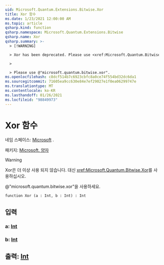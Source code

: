 ```yaml
---
uid: Microsoft.Quantum.Extensions.Bitwise.Xor
title: Xor 함수
ms.date: 1/23/2021 12:00:00 AM
ms.topic: article
qsharp.kind: function
qsharp.namespace: Microsoft.Quantum.Extensions.Bitwise
qsharp.name: Xor
qsharp.summary: >-
  > [!WARNING]

  > Xor has been deprecated. Please use <xref:Microsoft.Quantum.Bitwise.Xor> instead.

  >

  > Please use @"microsoft.quantum.bitwise.xor".
ms.openlocfilehash: c8dcf514b7c6923cbfc8a0ce74f554bd32dc6da1
ms.sourcegitcommit: 71605ea9cc630e84e7ef29027e1f0ea06299747e
ms.translationtype: MT
ms.contentlocale: ko-KR
ms.lasthandoff: 01/26/2021
ms.locfileid: "98849973"
---
```

# <a name="xor-function"></a>Xor 함수

네임 스페이스: [Microsoft](xref:Microsoft.Quantum.Extensions.Bitwise) .

패키지: [Microsoft. 양자](https://nuget.org/packages/Microsoft.Quantum.QSharp.Core)


> [!WARNING]
> Xor은 더 이상 사용 되지 않습니다. 대신 <xref:Microsoft.Quantum.Bitwise.Xor>를 사용하십시오.
>
> @"microsoft.quantum.bitwise.xor"을 사용하세요.



```qsharp
function Xor (a : Int, b : Int) : Int
```


## <a name="input"></a>입력

### <a name="a--int"></a>a: [Int](xref:microsoft.quantum.lang-ref.int)




### <a name="b--int"></a>b: [Int](xref:microsoft.quantum.lang-ref.int)





## <a name="output--int"></a>출력: [Int](xref:microsoft.quantum.lang-ref.int)

